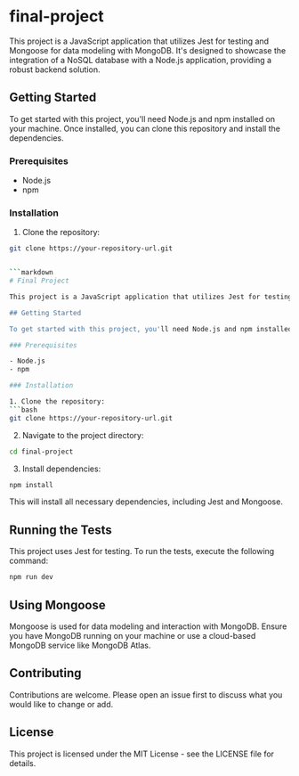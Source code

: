 # final-project
This project is a JavaScript application that utilizes Jest for testing and Mongoose for data modeling with MongoDB. It's designed to showcase the integration of a NoSQL database with a Node.js application, providing a robust backend solution.

## Getting Started

To get started with this project, you'll need Node.js and npm installed on your machine. Once installed, you can clone this repository and install the dependencies.

### Prerequisites

- Node.js
- npm

### Installation

1. Clone the repository:
```bash
git clone https://your-repository-url.git


```markdown
# Final Project

This project is a JavaScript application that utilizes Jest for testing and Mongoose for data modeling with MongoDB. It's designed to showcase the integration of a NoSQL database with a Node.js application, providing a robust backend solution.

## Getting Started

To get started with this project, you'll need Node.js and npm installed on your machine. Once installed, you can clone this repository and install the dependencies.

### Prerequisites

- Node.js
- npm

### Installation

1. Clone the repository:
```bash
git clone https://your-repository-url.git
```

2. Navigate to the project directory:
```bash
cd final-project
```

3. Install dependencies:
```bash
npm install
```

This will install all necessary dependencies, including Jest and Mongoose.

## Running the Tests

This project uses Jest for testing. To run the tests, execute the following command:

```bash
npm run dev
```

## Using Mongoose

Mongoose is used for data modeling and interaction with MongoDB. Ensure you have MongoDB running on your machine or use a cloud-based MongoDB service like MongoDB Atlas.

## Contributing

Contributions are welcome. Please open an issue first to discuss what you would like to change or add.

## License

This project is licensed under the MIT License - see the LICENSE file for details.
```
